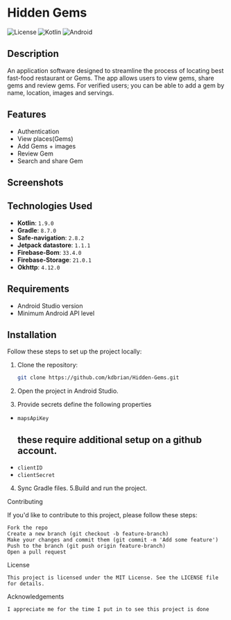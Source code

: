 # Hidden Gems

![License](https://img.shields.io/badge/license-MIT-blue.svg) ![Kotlin](https://img.shields.io/badge/Kotlin-1.9.0-blue.svg) ![Android](https://img.shields.io/badge/Android-%E2%9A%9C-brightgreen.svg)

## Description

An application software designed to streamline the process of locating best fast-food restaurant or Gems. The app allows users to view gems, share gems and review gems. For verified users; you can be able to add a gem by name, location, images and servings.

## Features

- Authentication
- View places(Gems)
- Add Gems + images
- Review Gem
- Search and share Gem


## Screenshots


## Technologies Used

- **Kotlin**: ``1.9.0``
- **Gradle**: ``8.7.0``
- **Safe-navigation**: ``2.8.2``
- **Jetpack datastore**: ``1.1.1``
- **Firebase-Bom**: ``33.4.0``
- **Firebase-Storage**: ``21.0.1``
- **Okhttp**: ``4.12.0``

## Requirements

- Android Studio version
- Minimum Android API level
  
## Installation

Follow these steps to set up the project locally:

1. Clone the repository:
   ```bash
   git clone https://github.com/kdbrian/Hidden-Gems.git
   ```
2. Open the project in Android Studio.
    
3. Provide secrets
define the following properties
- ```mapsApiKey```
  ## these require additional setup on a github account.
- ```clientID```
- ```clientSecret```
4. Sync Gradle files.
5.Build and run the project.
  
Contributing

If you'd like to contribute to this project, please follow these steps:

    Fork the repo
    Create a new branch (git checkout -b feature-branch)
    Make your changes and commit them (git commit -m 'Add some feature')
    Push to the branch (git push origin feature-branch)
    Open a pull request

License
``` text
This project is licensed under the MIT License. See the LICENSE file for details.
```
Acknowledgements

    I appreciate me for the time I put in to see this project is done

